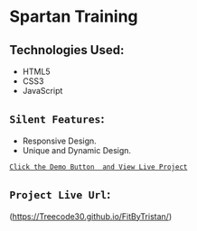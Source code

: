 # Spartan Training 



## Technologies Used:

* HTML5
* CSS3
* JavaScript

## `Silent Features`:

* Responsive Design.
* Unique and Dynamic Design.


[`Click the Demo Button  and View Live Project`](https://Treecode30.github.io/FitByTristan/)


## `Project Live Url`:

(https://Treecode30.github.io/FitByTristan/)
